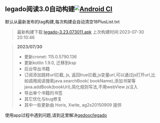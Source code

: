 ## legado阅读3.0自动构建[![Android CI](https://github.com/10bits/gedoor-Build/workflows/Android%20CI/badge.svg)](https://github.com/10bits/gedoor-Build/actions)

默认从最新发布的tag构建,每次构建会自动清空18PlusList.txt

> 最新构建下载:[legado-3.23.073011.apk](https://github.com/EternalTimes/gedoor-Build/releases/download/legado-3.23.073011/legado-3.23.073011.apk) 上次构建时间:2023-07-30 20:10:46
<!--start-->
> **2023/07/30**
> 
> * 更新cronet: 115.0.5790.136
> * 更新kotlin 1.9.0, 迁移到ksp
> * 后台导出书籍
> * 订阅添加跳转url拦截, js, 返回true拦截,js变量url,可以通过js打开url,比如调用阅读搜索java.searchBook(
>   bookName),添加书架等java.addBook(bookUrl),简化规则写法,不用webView js注入
> * 导出单个书籍的书签
> * 其它优化与bug修复
> * 其中一些更新由 Horis, Xwite, ag2s20150909 提供
<!--end-->
  
使用app过程中遇到问题,请到这里解决[gedoor/legado](https://github.com/gedoor/legado/issues)

